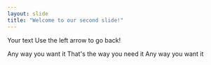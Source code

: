 ```yaml
---
layout: slide
title: "Welcome to our second slide!"
---
```

Your text
Use the left arrow to go back!

Any way you want it
That's the way you need it
Any way you want it
